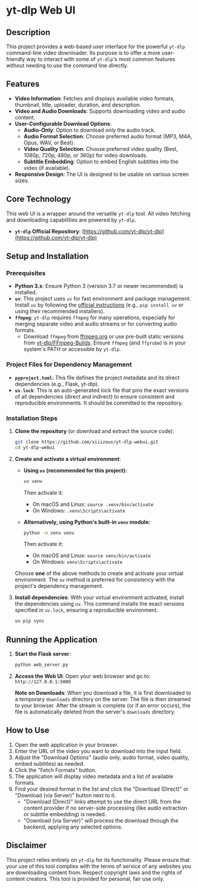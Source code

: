 # yt-dlp Web UI

## Description

This project provides a web-based user interface for the powerful `yt-dlp` command-line video downloader. Its purpose is to offer a more user-friendly way to interact with some of `yt-dlp`'s most common features without needing to use the command line directly.

## Features

-   **Video Information**: Fetches and displays available video formats, thumbnail, title, uploader, duration, and description.
-   **Video and Audio Downloads**: Supports downloading video and audio content.
-   **User-Configurable Download Options**:
    -   **Audio-Only**: Option to download only the audio track.
    -   **Audio Format Selection**: Choose preferred audio format (MP3, M4A, Opus, WAV, or Best).
    -   **Video Quality Selection**: Choose preferred video quality (Best, 1080p, 720p, 480p, or 360p) for video downloads.
    -   **Subtitle Embedding**: Option to embed English subtitles into the video (if available).
-   **Responsive Design**: The UI is designed to be usable on various screen sizes.

## Core Technology

This web UI is a wrapper around the versatile `yt-dlp` tool. All video fetching and downloading capabilities are powered by `yt-dlp`.

-   **`yt-dlp` Official Repository**: [https://github.com/yt-dlp/yt-dlp](https://github.com/yt-dlp/yt-dlp)

## Setup and Installation

### Prerequisites

-   **Python 3.x**: Ensure Python 3 (version 3.7 or newer recommended) is installed.
-   **`uv`**: This project uses `uv` for fast environment and package management. Install `uv` by following the [official instructions](https://github.com/astral-sh/uv) (e.g., `pip install uv` or using their recommended installers).
-   **`ffmpeg`**: `yt-dlp` requires `ffmpeg` for many operations, especially for merging separate video and audio streams or for converting audio formats.
    -   Download `ffmpeg` from [ffmpeg.org](https://ffmpeg.org/download.html) or use pre-built static versions from [yt-dlp/FFmpeg-Builds](https://github.com/yt-dlp/FFmpeg-Builds). Ensure `ffmpeg` (and `ffprobe`) is in your system's PATH or accessible by `yt-dlp`.

### Project Files for Dependency Management

-   **`pyproject.toml`**: This file defines the project metadata and its direct dependencies (e.g., Flask, yt-dlp).
-   **`uv.lock`**: This is an auto-generated lock file that pins the exact versions of all dependencies (direct and indirect) to ensure consistent and reproducible environments. It should be committed to the repository.

### Installation Steps

1.  **Clone the repository** (or download and extract the source code):
    ```bash
    git clone https://github.com/xiiizoux/yt-dlp-webui.git
    cd yt-dlp-webui
    ```

2.  **Create and activate a virtual environment**:

    *   **Using `uv` (recommended for this project):**
        ```bash
        uv venv
        ```
        Then activate it:
        -   On macOS and Linux: `source .venv/bin/activate`
        -   On Windows: `.venv\Scripts\activate`

    *   **Alternatively, using Python's built-in `venv` module:**
        ```bash
        python -m venv venv 
        ```
        Then activate it:
        -   On macOS and Linux: `source venv/bin/activate`
        -   On Windows: `venv\Scripts\activate`
    
    Choose **one** of the above methods to create and activate your virtual environment. The `uv` method is preferred for consistency with the project's dependency management.

3.  **Install dependencies**:
    With your virtual environment activated, install the dependencies using `uv`. This command installs the exact versions specified in `uv.lock`, ensuring a reproducible environment.
    ```bash
    uv pip sync
    ```

## Running the Application

1.  **Start the Flask server**:
    ```bash
    python web_server.py
    ```

2.  **Access the Web UI**:
    Open your web browser and go to: `http://127.0.0.1:5000`

    **Note on Downloads**: When you download a file, it is first downloaded to a temporary `downloads` directory on the server. The file is then streamed to your browser. After the stream is complete (or if an error occurs), the file is automatically deleted from the server's `downloads` directory.

## How to Use

1.  Open the web application in your browser.
2.  Enter the URL of the video you want to download into the input field.
3.  Adjust the "Download Options" (audio only, audio format, video quality, embed subtitles) as needed.
4.  Click the "Fetch Formats" button.
5.  The application will display video metadata and a list of available formats.
6.  Find your desired format in the list and click the "Download (Direct)" or "Download (via Server)" button next to it.
    - "Download (Direct)" links attempt to use the direct URL from the content provider if no server-side processing (like audio extraction or subtitle embedding) is needed.
    - "Download (via Server)" will process the download through the backend, applying any selected options.

## Disclaimer

This project relies entirely on `yt-dlp` for its functionality. Please ensure that your use of this tool complies with the terms of service of any websites you are downloading content from. Respect copyright laws and the rights of content creators. This tool is provided for personal, fair use only.
